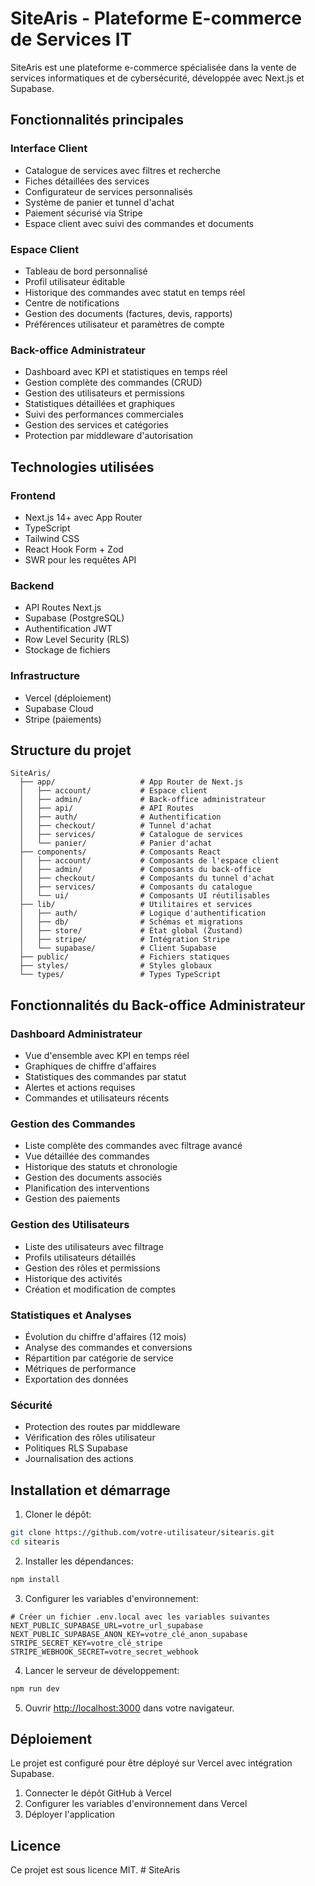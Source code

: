 # SiteAris - Plateforme E-commerce de Services IT

SiteAris est une plateforme e-commerce spécialisée dans la vente de services informatiques et de cybersécurité, développée avec Next.js et Supabase.

## Fonctionnalités principales

### Interface Client
- Catalogue de services avec filtres et recherche
- Fiches détaillées des services
- Configurateur de services personnalisés
- Système de panier et tunnel d'achat
- Paiement sécurisé via Stripe
- Espace client avec suivi des commandes et documents

### Espace Client
- Tableau de bord personnalisé
- Profil utilisateur éditable
- Historique des commandes avec statut en temps réel
- Centre de notifications
- Gestion des documents (factures, devis, rapports)
- Préférences utilisateur et paramètres de compte

### Back-office Administrateur
- Dashboard avec KPI et statistiques en temps réel
- Gestion complète des commandes (CRUD)
- Gestion des utilisateurs et permissions
- Statistiques détaillées et graphiques
- Suivi des performances commerciales
- Gestion des services et catégories
- Protection par middleware d'autorisation

## Technologies utilisées

### Frontend
- Next.js 14+ avec App Router
- TypeScript
- Tailwind CSS
- React Hook Form + Zod
- SWR pour les requêtes API

### Backend
- API Routes Next.js
- Supabase (PostgreSQL)
- Authentification JWT
- Row Level Security (RLS)
- Stockage de fichiers

### Infrastructure
- Vercel (déploiement)
- Supabase Cloud
- Stripe (paiements)

## Structure du projet

```
SiteAris/
  ├── app/                   # App Router de Next.js
  │   ├── account/           # Espace client
  │   ├── admin/             # Back-office administrateur
  │   ├── api/               # API Routes
  │   ├── auth/              # Authentification
  │   ├── checkout/          # Tunnel d'achat
  │   ├── services/          # Catalogue de services
  │   └── panier/            # Panier d'achat
  ├── components/            # Composants React
  │   ├── account/           # Composants de l'espace client
  │   ├── admin/             # Composants du back-office
  │   ├── checkout/          # Composants du tunnel d'achat
  │   ├── services/          # Composants du catalogue
  │   └── ui/                # Composants UI réutilisables
  ├── lib/                   # Utilitaires et services
  │   ├── auth/              # Logique d'authentification
  │   ├── db/                # Schémas et migrations
  │   ├── store/             # État global (Zustand)
  │   ├── stripe/            # Intégration Stripe
  │   └── supabase/          # Client Supabase
  ├── public/                # Fichiers statiques
  ├── styles/                # Styles globaux
  └── types/                 # Types TypeScript
```

## Fonctionnalités du Back-office Administrateur

### Dashboard Administrateur
- Vue d'ensemble avec KPI en temps réel
- Graphiques de chiffre d'affaires
- Statistiques des commandes par statut
- Alertes et actions requises
- Commandes et utilisateurs récents

### Gestion des Commandes
- Liste complète des commandes avec filtrage avancé
- Vue détaillée des commandes
- Historique des statuts et chronologie
- Gestion des documents associés
- Planification des interventions
- Gestion des paiements

### Gestion des Utilisateurs
- Liste des utilisateurs avec filtrage
- Profils utilisateurs détaillés
- Gestion des rôles et permissions
- Historique des activités
- Création et modification de comptes

### Statistiques et Analyses
- Évolution du chiffre d'affaires (12 mois)
- Analyse des commandes et conversions
- Répartition par catégorie de service
- Métriques de performance
- Exportation des données

### Sécurité
- Protection des routes par middleware
- Vérification des rôles utilisateur
- Politiques RLS Supabase
- Journalisation des actions

## Installation et démarrage

1. Cloner le dépôt:
```bash
git clone https://github.com/votre-utilisateur/sitearis.git
cd sitearis
```

2. Installer les dépendances:
```bash
npm install
```

3. Configurer les variables d'environnement:
```
# Créer un fichier .env.local avec les variables suivantes
NEXT_PUBLIC_SUPABASE_URL=votre_url_supabase
NEXT_PUBLIC_SUPABASE_ANON_KEY=votre_clé_anon_supabase
STRIPE_SECRET_KEY=votre_clé_stripe
STRIPE_WEBHOOK_SECRET=votre_secret_webhook
```

4. Lancer le serveur de développement:
```bash
npm run dev
```

5. Ouvrir [http://localhost:3000](http://localhost:3000) dans votre navigateur.

## Déploiement

Le projet est configuré pour être déployé sur Vercel avec intégration Supabase.

1. Connecter le dépôt GitHub à Vercel
2. Configurer les variables d'environnement dans Vercel
3. Déployer l'application

## Licence

Ce projet est sous licence MIT. #   S i t e A r i s  
 